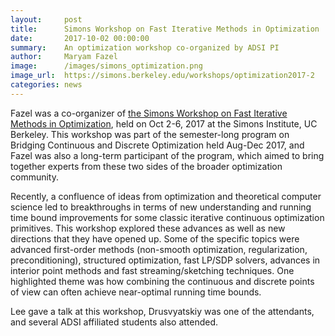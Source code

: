```yaml
---
layout:     post
title:      Simons Workshop on Fast Iterative Methods in Optimization
date:       2017-10-02 00:00:00
summary:    An optimization workshop co-organized by ADSI PI
author:     Maryam Fazel
image:      /images/simons_optimization.png
image_url:  https://simons.berkeley.edu/workshops/optimization2017-2
categories: news
---
```

Fazel was a co-organizer of [the Simons Workshop on Fast Iterative Methods in Optimization](https://simons.berkeley.edu/workshops/optimization2017-2), held on Oct 2-6, 2017 at the Simons Institute, UC Berkeley.  This workshop was part of the semester-long program on Bridging Continuous and Discrete Optimization held Aug-Dec 2017, and Fazel was also a long-term participant of the program, which aimed to bring together experts from these two sides of the broader optimization community. 

Recently, a confluence of ideas from optimization and theoretical computer science led to breakthroughs in terms of new understanding and running time bound improvements for some classic iterative continuous optimization primitives. This workshop explored these advances as well as new directions that they have opened up. Some of the specific topics were advanced first-order methods (non-smooth optimization, regularization, preconditioning), structured optimization, fast LP/SDP solvers, advances in interior point methods and fast streaming/sketching techniques. One highlighted theme was how combining the continuous and discrete points of view can often achieve near-optimal running time bounds.

Lee gave a talk at this workshop, Drusvyatskiy was one of the attendants, and several ADSI affiliated students also attended.
